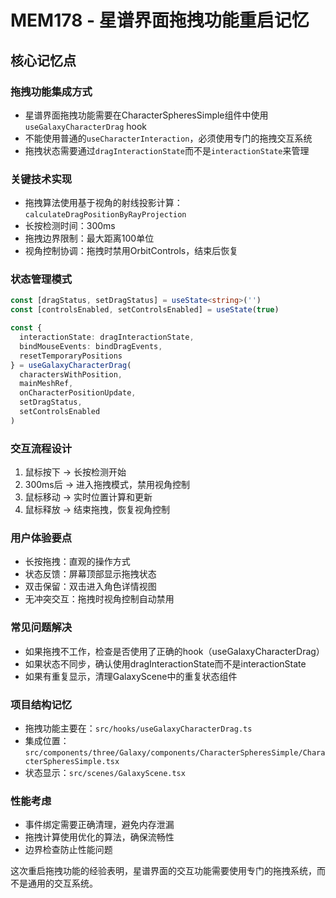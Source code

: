 # MEM178 - 星谱界面拖拽功能重启记忆

## 核心记忆点

### 拖拽功能集成方式
- 星谱界面拖拽功能需要在CharacterSpheresSimple组件中使用`useGalaxyCharacterDrag` hook
- 不能使用普通的`useCharacterInteraction`，必须使用专门的拖拽交互系统
- 拖拽状态需要通过`dragInteractionState`而不是`interactionState`来管理

### 关键技术实现
- 拖拽算法使用基于视角的射线投影计算：`calculateDragPositionByRayProjection`
- 长按检测时间：300ms
- 拖拽边界限制：最大距离100单位
- 视角控制协调：拖拽时禁用OrbitControls，结束后恢复

### 状态管理模式
```typescript
const [dragStatus, setDragStatus] = useState<string>('')
const [controlsEnabled, setControlsEnabled] = useState(true)

const { 
  interactionState: dragInteractionState, 
  bindMouseEvents: bindDragEvents,
  resetTemporaryPositions 
} = useGalaxyCharacterDrag(
  charactersWithPosition,
  mainMeshRef,
  onCharacterPositionUpdate,
  setDragStatus,
  setControlsEnabled
)
```

### 交互流程设计
1. 鼠标按下 → 长按检测开始
2. 300ms后 → 进入拖拽模式，禁用视角控制
3. 鼠标移动 → 实时位置计算和更新
4. 鼠标释放 → 结束拖拽，恢复视角控制

### 用户体验要点
- 长按拖拽：直观的操作方式
- 状态反馈：屏幕顶部显示拖拽状态
- 双击保留：双击进入角色详情视图
- 无冲突交互：拖拽时视角控制自动禁用

### 常见问题解决
- 如果拖拽不工作，检查是否使用了正确的hook（useGalaxyCharacterDrag）
- 如果状态不同步，确认使用dragInteractionState而不是interactionState
- 如果有重复显示，清理GalaxyScene中的重复状态组件

### 项目结构记忆
- 拖拽功能主要在：`src/hooks/useGalaxyCharacterDrag.ts`
- 集成位置：`src/components/three/Galaxy/components/CharacterSpheresSimple/CharacterSpheresSimple.tsx`
- 状态显示：`src/scenes/GalaxyScene.tsx`

### 性能考虑
- 事件绑定需要正确清理，避免内存泄漏
- 拖拽计算使用优化的算法，确保流畅性
- 边界检查防止性能问题

这次重启拖拽功能的经验表明，星谱界面的交互功能需要使用专门的拖拽系统，而不是通用的交互系统。
